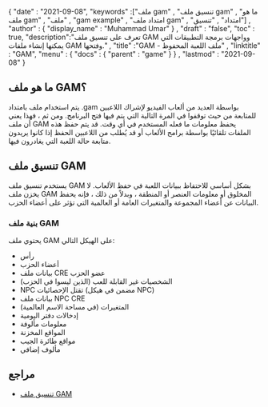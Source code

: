 {
  "date" : "2021-09-08",
  "keywords" :["ملف gam" , "تنسيق ملف gam" , "ما هو ملف gam" , "ملف" , "gam example" , "امتداد ملف gam" , "امتداد" , "تنسيق"] ,
  "author" : {
    "display_name" : "Muhammad Umar"
} ,
  "draft" : "false",
  "toc" : true,
  "description":"تعرف على تنسيق ملف GAM وواجهات برمجة التطبيقات التي يمكنها إنشاء ملفات GAM وفتحها." ,
  "title" :"GAM - ملف اللعبة المحفوظ" ,
  "linktitle" : "GAM",
  "menu" : {
    "docs" : {
      "parent" : "game"
}
} ,
  "lastmod" : "2021-09-08"
}

## ما هو ملف GAM؟
يتم استخدام ملف بامتداد .gam بواسطة العديد من ألعاب الفيديو لإشراك اللاعبين للمتابعة من حيث توقفوا في المرة التالية التي يتم فيها فتح البرنامج. ومن ثم ، فهذا يعني أن ملف GAM يحفظ معلومات ما فعله المستخدم في أي وقت. قد يتم حفظ هذه الملفات تلقائيًا بواسطة برامج الألعاب أو قد يُطلب من اللاعبين الحفظ إذا كانوا يريدون متابعة حالة اللعبة التي يغادرون فيها.
## تنسيق ملف GAM
يستخدم تنسيق ملف GAM بشكل أساسي للاحتفاظ ببيانات اللعبة في حفظ الألعاب. لا يخزن ملف GAM المخلوق أو معلومات العنصر أو المنطقة ، وبدلاً من ذلك ، فإنه يحفظ البيانات عن أعضاء المجموعة والمتغيرات العامة أو العالمية التي تؤثر على أعضاء الحزب.
### بنية ملف GAM
يحتوي ملف GAM على الهيكل التالي:
- رأس
- أعضاء الحزب
- بيانات ملف CRE عضو الحزب
- الشخصيات غير القابلة للعب (الذين ليسوا في الحزب)
- NPC تقتل الإحصائيات (مضمن في هيكل NPC)
- بيانات ملف NPC CRE
- المتغيرات (في مساحة الاسم العالمية)
- إدخالات دفتر اليومية
- معلومات مألوفة
- المواقع المخزنة
- مواقع طائرة الجيب
- مألوف إضافي


 




## مراجع


* [تنسيق ملف GAM](https://gibberlings3.github.io/iesdp/file_formats/ie_formats/gam_v2.0.htm#GAMEV2_0_Stored)



